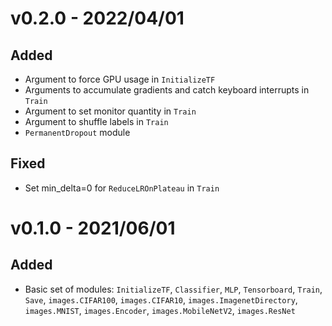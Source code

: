 # v0.2.0 - 2022/04/01

## Added

- Argument to force GPU usage in `InitializeTF`
- Arguments to accumulate gradients and catch keyboard interrupts in `Train`
- Argument to set monitor quantity in `Train`
- Argument to shuffle labels in `Train`
- `PermanentDropout` module

## Fixed

- Set min_delta=0 for `ReduceLROnPlateau` in `Train`

# v0.1.0 - 2021/06/01

## Added

- Basic set of modules: `InitializeTF`, `Classifier`, `MLP`, `Tensorboard`, `Train`, `Save`, `images.CIFAR100`, `images.CIFAR10`, `images.ImagenetDirectory`, `images.MNIST`, `images.Encoder`, `images.MobileNetV2`, `images.ResNet`
